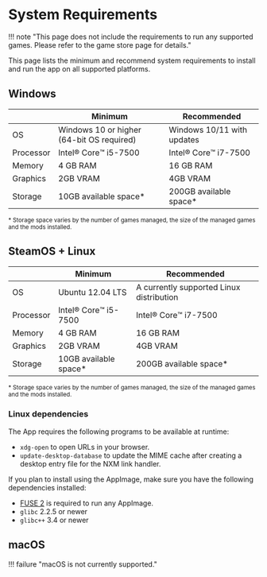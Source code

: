 # System Requirements
!!! note "This page does not include the requirements to run any supported games. Please refer to the game store page for details."

This page lists the minimum and recommend system requirements to install and run the app on all supported platforms. 

## Windows 

|| Minimum | Recommended |
| --- | --- | --- |
| OS | Windows 10 or higher (64-bit OS required) | Windows 10/11 with updates |
| Processor | Intel®️ Core™️ i5-7500 | Intel®️ Core™️ i7-7500 |
| Memory | 4 GB RAM | 16 GB RAM |
| Graphics | 2GB VRAM | 4GB VRAM |
| Storage | 10GB available space* | 200GB available space* |

<sub>\* Storage space varies by the number of games managed, the size of the managed games and the mods installed.</sub>

## SteamOS + Linux 
|| Minimum | Recommended |
| --- | --- | --- |
| OS | Ubuntu 12.04 LTS | A currently supported Linux distribution |
| Processor | Intel®️ Core™️ i5-7500 | Intel®️ Core™️ i7-7500 |
| Memory | 4 GB RAM | 16 GB RAM |
| Graphics | 2GB VRAM | 4GB VRAM |
| Storage | 10GB available space* | 200GB available space* |

<sub>\* Storage space varies by the number of games managed, the size of the managed games and the mods installed.</sub>

### Linux dependencies
The App requires the following programs to be available at runtime:

- `xdg-open` to open URLs in your browser.
- `update-desktop-database` to update the MIME cache after creating a desktop entry file for the NXM link handler.

If you plan to install using the AppImage, make sure you have the following dependencies installed:

- [FUSE 2](https://github.com/AppImage/AppImageKit/wiki/FUSE) is required to run any AppImage.
- `glibc` 2.2.5 or newer
- `glibc++` 3.4 or newer

## macOS

!!! failure  "macOS is not currently supported."
